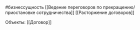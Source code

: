 #бизнессущность 
[[Ведение переговоров по прекращению/приостановке сотрудничества]] 
[[Расторжение договоров]]

Объекты:
[[Договор]]
